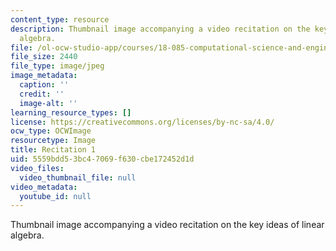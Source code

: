 ```yaml
---
content_type: resource
description: Thumbnail image accompanying a video recitation on the key ideas of linear
  algebra.
file: /ol-ocw-studio-app/courses/18-085-computational-science-and-engineering-i-fall-2008/5559bdd53bc47069f630cbe172452d1d_r1.jpg
file_size: 2440
file_type: image/jpeg
image_metadata:
  caption: ''
  credit: ''
  image-alt: ''
learning_resource_types: []
license: https://creativecommons.org/licenses/by-nc-sa/4.0/
ocw_type: OCWImage
resourcetype: Image
title: Recitation 1
uid: 5559bdd5-3bc4-7069-f630-cbe172452d1d
video_files:
  video_thumbnail_file: null
video_metadata:
  youtube_id: null
---
```

Thumbnail image accompanying a video recitation on the key ideas of linear algebra.